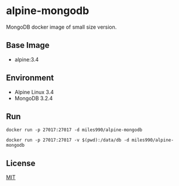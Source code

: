 # alpine-mongodb
MongoDB docker image of small size version.

## Base Image
- alpine:3.4

## Environment
- Alpine Linux 3.4
- MongoDB 3.2.4

## Run
`
docker run -p 27017:27017 -d miles990/alpine-mongodb
`

`
docker run -p 27017:27017 -v $(pwd):/data/db -d miles990/alpine-mongodb
`


## License

[MIT](http://opensource.org/licenses/MIT)